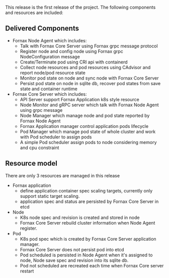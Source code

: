This release is the first release of the project. The following components and resources are included:

## Delivered Components
* Fornax Node Agent which includes:
  * Talk with Fornax Core Server using Fornax grpc message protocol
  * Register node and config node using Fornax grpc NodeConfiguration message
  * Create/Terminate pod using CRI api with containerd
  * Collect node resources and pod resources using CAdvisor and report node/pod resource state
  * Monitor pod state on node and sync node with Fornax Core Server
  * Persist pod state on node in sqlite db, recover pod states from save state and container runtime
* Fornax Core Server which includes:
  * API Server support Fornax Application k8s style resource
  * Node Monitor and gRPC server which talk with Fornax Node Agent using grpc message
  * Node Manager which manage node and pod state reported by Fornax Node Agent
  * Fornax Application manager control application pods lifecycle
  * Pod Manager which manage pod state of whole cluster and work with Pod scheduler to assign pods 
  * A simple Pod scheduler assign pods to node considering memory and cpu constraint

## Resource model

There are only 3 resources are managed in this release
* Fornax application
  * define application container spec scaling targets, currently only support static target scaling.
  * application spec and status are persisted by Fornax Core Server in etcd
* Node
  * K8s node spec and revision is created and stored in node 
  * Fornax Core Server rebuild cluster information when Node Agent register.
* Pod
  * K8s pod spec which is created by Fornax Core Server application manager.
  * Fornax Core Server does not persist pod into etcd
  * Pod scheduled is persisted in Node Agent when it's assigned to node, Node save spec and revision into its sqlite db.
  * Pod not scheduled are recreated each time when Fornax Core server restart
